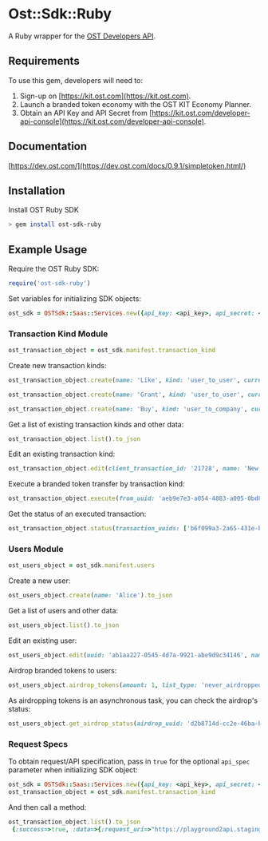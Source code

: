 # Ost::Sdk::Ruby

A Ruby wrapper for the [OST Developers API](https://dev.ost.com/).

## Requirements

To use this gem, developers will need to:
1. Sign-up on [https://kit.ost.com](https://kit.ost.com).
2. Launch a branded token economy with the OST KIT Economy Planner.
3. Obtain an API Key and API Secret from [https://kit.ost.com/developer-api-console](https://kit.ost.com/developer-api-console).

## Documentation

[https://dev.ost.com/](https://dev.ost.com/docs/0.9.1/simpletoken.html/)

## Installation

Install OST Ruby SDK

```bash
> gem install ost-sdk-ruby
```

## Example Usage

Require the OST Ruby SDK:

```ruby
require('ost-sdk-ruby')
```

Set variables for initializing SDK objects:

```ruby
ost_sdk = OSTSdk::Saas::Services.new({api_key: <api_key>, api_secret: <api_secret>, api_base_url: <api_base_url>})
```

### Transaction Kind Module 


```ruby
ost_transaction_object = ost_sdk.manifest.transaction_kind
```

Create new transaction kinds:

```ruby
ost_transaction_object.create(name: 'Like', kind: 'user_to_user', currency_type: 'usd', currency_value: '1.25', commission_percent: '12').to_json
```

```ruby
ost_transaction_object.create(name: 'Grant', kind: 'user_to_user', currency_type: 'bt', currency_value: '12', commission_percent: '0').to_json
```

```ruby
ost_transaction_object.create(name: 'Buy', kind: 'user_to_company', currency_type: 'bt', currency_value: '100').to_json
```

Get a list of existing transaction kinds and other data:

```ruby
ost_transaction_object.list().to_json
```

Edit an existing transaction kind:

```ruby
ost_transaction_object.edit(client_transaction_id: '21728', name: 'New Transaction Kind').to_json
```

Execute a branded token transfer by transaction kind:

```ruby
ost_transaction_object.execute(from_uuid: 'aeb9e7e3-a054-4883-a005-0bd8c4f0df7a', to_uuid: '53d906b3-ce0c-4798-8aa7-b1352daab757', transaction_kind: 'Upvote').to_json
```

Get the status of an executed transaction:
  
```ruby
ost_transaction_object.status(transaction_uuids: ['b6f099a3-2a65-431e-b3ec-54056d7d81eb']).to_json
```

### Users Module

```ruby
ost_users_object = ost_sdk.manifest.users
```

Create a new user:

```ruby
ost_users_object.create(name: 'Alice').to_json
```

Get a list of users and other data:

```ruby
ost_users_object.list().to_json
```

Edit an existing user:

```ruby
ost_users_object.edit(uuid: 'ab1aa227-0545-4d7a-9921-abe9d9c34146', name: 'BobTheBuilder').to_json
```

Airdrop branded tokens to users:

```ruby
ost_users_object.airdrop_tokens(amount: 1, list_type: 'never_airdropped').to_json
```

As airdropping tokens is an asynchronous task, you can check the airdrop's status:

```ruby
ost_users_object.get_airdrop_status(airdrop_uuid: 'd2b8714d-cc2e-46ba-beca-313de32d0280').to_json
```

### Request Specs

To obtain request/API specification, pass in `true` for the optional `api_spec` parameter when initializing SDK object:

```ruby
ost_sdk = OSTSdk::Saas::Services.new({api_key: <api_key>, api_secret: <api_secret>, api_base_url: <api_base_url>, api_spec: true})
ost_transaction_object = ost_sdk.manifest.transaction_kind
```

And then call a method:

```ruby
ost_transaction_object.list().to_json
 {:success=>true, :data=>{:request_uri=>"https://playground2api.stagingost.com/transaction-types/list", :request_type=>"GET", :request_params=>"request_timestamp=1526540175&signature=6c2819714cd184fbb3ff5f495724bea3737679074055a5c90698d6a317515323&api_key=7cad25e082390a90114e"}} 
 ```